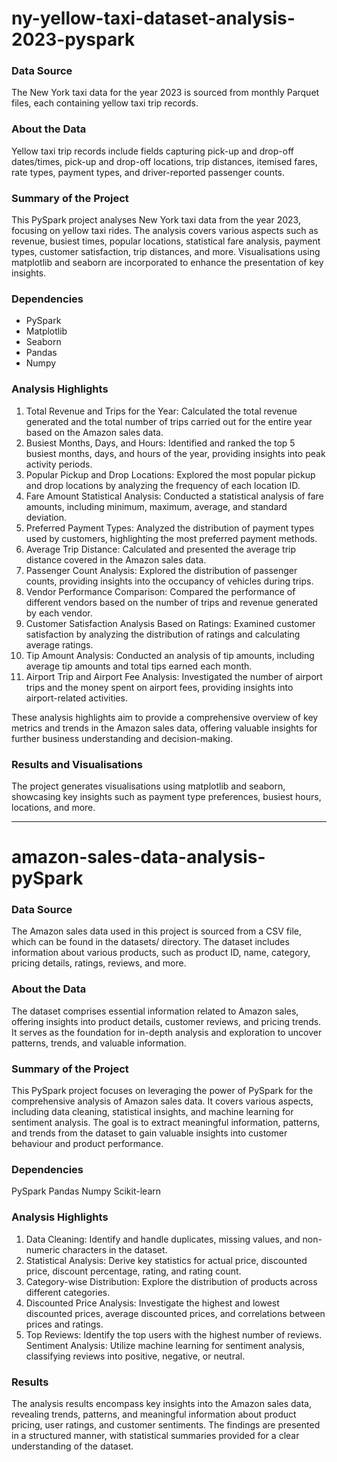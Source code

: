 # ny-yellow-taxi-dataset-analysis-2023-pyspark

### Data Source
The New York taxi data for the year 2023 is sourced from monthly Parquet files, each containing yellow taxi trip records.

### About the Data
Yellow taxi trip records include fields capturing pick-up and drop-off dates/times, pick-up and drop-off locations, trip distances, itemised fares, rate types, payment types, and driver-reported passenger counts.

### Summary of the Project
This PySpark project analyses New York taxi data from the year 2023, focusing on yellow taxi rides. The analysis covers various aspects such as revenue, busiest times, popular locations, statistical fare analysis, payment types, customer satisfaction, trip distances, and more. Visualisations using matplotlib and seaborn are incorporated to enhance the presentation of key insights.

### Dependencies
- PySpark
- Matplotlib
- Seaborn
- Pandas
- Numpy

### Analysis Highlights
1) Total Revenue and Trips for the Year: Calculated the total revenue generated and the total number of trips carried out for the entire year based on the Amazon sales data.
2) Busiest Months, Days, and Hours: Identified and ranked the top 5 busiest months, days, and hours of the year, providing insights into peak activity periods.
3) Popular Pickup and Drop Locations: Explored the most popular pickup and drop locations by analyzing the frequency of each location ID.
4) Fare Amount Statistical Analysis: Conducted a statistical analysis of fare amounts, including minimum, maximum, average, and standard deviation.
5) Preferred Payment Types: Analyzed the distribution of payment types used by customers, highlighting the most preferred payment methods.
6) Average Trip Distance: Calculated and presented the average trip distance covered in the Amazon sales data.
7) Passenger Count Analysis: Explored the distribution of passenger counts, providing insights into the occupancy of vehicles during trips.
8) Vendor Performance Comparison: Compared the performance of different vendors based on the number of trips and revenue generated by each vendor.
9) Customer Satisfaction Analysis Based on Ratings: Examined customer satisfaction by analyzing the distribution of ratings and calculating average ratings.
10) Tip Amount Analysis: Conducted an analysis of tip amounts, including average tip amounts and total tips earned each month.
11) Airport Trip and Airport Fee Analysis: Investigated the number of airport trips and the money spent on airport fees, providing insights into airport-related activities.

These analysis highlights aim to provide a comprehensive overview of key metrics and trends in the Amazon sales data, offering valuable insights for further business understanding and decision-making.

### Results and Visualisations
The project generates visualisations using matplotlib and seaborn, showcasing key insights such as payment type preferences, busiest hours, locations, and more.


----------------------------------------------------------------------------------
# amazon-sales-data-analysis-pySpark

### Data Source
The Amazon sales data used in this project is sourced from a CSV file, which can be found in the datasets/ directory. The dataset includes information about various products, such as product ID, name, category, pricing details, ratings, reviews, and more.

### About the Data
The dataset comprises essential information related to Amazon sales, offering insights into product details, customer reviews, and pricing trends. It serves as the foundation for in-depth analysis and exploration to uncover patterns, trends, and valuable information.

### Summary of the Project
This PySpark project focuses on leveraging the power of PySpark for the comprehensive analysis of Amazon sales data. It covers various aspects, including data cleaning, statistical insights, and machine learning for sentiment analysis. The goal is to extract meaningful information, patterns, and trends from the dataset to gain valuable insights into customer behaviour and product performance.

### Dependencies
PySpark
Pandas
Numpy
Scikit-learn

### Analysis Highlights
1) Data Cleaning: Identify and handle duplicates, missing values, and non-numeric characters in the dataset.
2) Statistical Analysis: Derive key statistics for actual price, discounted price, discount percentage, rating, and rating count.
3) Category-wise Distribution: Explore the distribution of products across different categories.
4) Discounted Price Analysis: Investigate the highest and lowest discounted prices, average discounted prices, and correlations between prices and ratings.
5) Top Reviews: Identify the top users with the highest number of reviews.
Sentiment Analysis: Utilize machine learning for sentiment analysis, classifying reviews into positive, negative, or neutral.

### Results 
The analysis results encompass key insights into the Amazon sales data, revealing trends, patterns, and meaningful information about product pricing, user ratings, and customer sentiments. The findings are presented in a structured manner, with statistical summaries provided for a clear understanding of the dataset.

